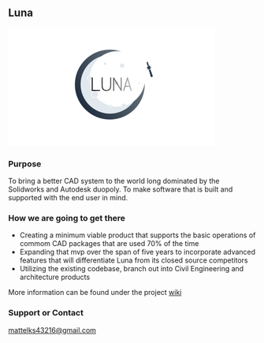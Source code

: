## Luna

![Logo](logo.png)

### Purpose

To bring a better CAD system to the world long dominated by the Solidworks and Autodesk duopoly. To make software that is built and supported with the end user in mind.

### How we are going to get there

- Creating a minimum viable product that supports the basic operations of commom CAD packages that are used 70% of the time
- Expanding that mvp over the span of five years to incorporate advanced features that will differentiate Luna from its closed source competitors
- Utilizing the existing codebase, branch out into Civil Engineering and architecture products

More information can be found under the project [wiki](https://www.github.com/mattie20/luna/wiki)



### Support or Contact

mattelks43216@gmail.com
